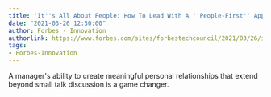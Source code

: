 ```yaml
---
title: 'It''s All About People: How To Lead With A ''People-First'' Approach'
date: "2021-03-26 12:30:00"
author: Forbes - Innovation
authorlink: https://www.forbes.com/sites/forbestechcouncil/2021/03/26/its-all-about-people-how-to-lead-with-a-people-first-approach/
tags:
- Forbes-Innovation
---
```

A manager's ability to create meaningful personal relationships that extend beyond small talk discussion is a game changer.
